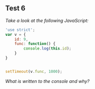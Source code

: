 ## Test 6

*Take a look at the following JavaScript:*

```JavaScript
'use strict';
var v = {
    id: 9,
    func: function() {
        console.log(this.id);
    }
}


setTimeout(v.func, 1000);
```

*What is written to the console and why?*
